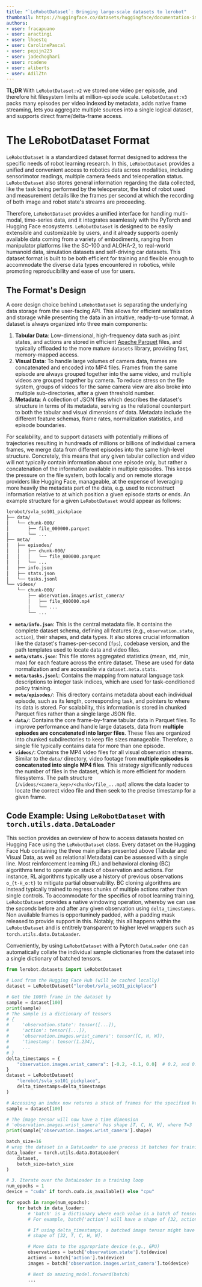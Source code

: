 ```yaml
---
title: "`LeRobotDataset`: Bringing large-scale datasets to lerobot"
thumbnail: https://huggingface.co/datasets/huggingface/documentation-images/resolve/main/lerobotdataset-v3/lerobot-dataset-v3.png
authors:
- user: fracapuano
- user: aractingi
- user: lhoestq
- user: CarolinePascal
- user: pepijn223
- user: jadechoghari
- user: rcadene
- user: aliberts
- user: AdilZtn
---
```


**TL;DR** With `LeRobotDataset:v2` we stored one video per episode, and therefore hit filesystem limits at million-episode scale. `LeRobotDataset:v3` packs many episodes per video indexed by metadata, adds native frame streaming, lets you aggregate multiple sources into a single logical dataset, and supports direct frame/delta-frame access.


# The LeRobotDataset Format

`LeRobotDataset` is a standardized dataset format designed to address the specific needs of robot learning research. 
In this, `LeRobotDataset` provides a unified and convenient access to robotics data across modalities, including sensorimotor readings, multiple camera feeds and teleoperation status. 
`LeRobotDataset` also stores general information regarding the data collected, like the task being performed by the teleoperator, the kind of robot used and measurement details like the frames per second at which the recording of both image and robot state's streams are proceeding.

Therefore, `LeRobotDataset` provides a unified interface for handling multi-modal, time-series data, and it integrates seamlessly with the PyTorch and Hugging Face ecosystems. 
`LeRobotDataset` is designed to be easily extensible and customizable by users, and it already supports openly available data coming from a variety of embodiments, ranging from manipulator platforms like the SO-100 and ALOHA-2, to real-world humanoid data, simulation datasets and self-driving car datasets.
This dataset format is built to be both efficient for training and flexible enough to accommodate the diverse data types encountered in robotics, while promoting reproducibility and ease of use for users. 

## The Format's Design

A core design choice behind `LeRobotDataset` is separating the underlying data storage from the user-facing API.
This allows for efficient serialization and storage while presenting the data in an intuitive, ready-to-use format.
A dataset is always organized into three main components:

1.  **Tabular Data**: Low-dimensional, high-frequency data such as joint states, and actions are stored in efficient [Apache Parquet](https://parquet.apache.org/) files, and typically offloaded to the more mature `datasets` library, providing fast, memory-mapped access.
2.  **Visual Data**: To handle large volumes of camera data, frames are concatenated and encoded into MP4 files. Frames from the same episode are always grouped together into the same video, and multiple videos are grouped together by camera. To reduce stress on the file system, groups of videos for the same camera view are also broke into multiple sub-directories, after a given threshold number.
3.  **Metadata**: A collection of JSON files which describes the dataset's structure in terms of its metadata, serving as the relational counterpart to both the tabular and visual dimensions of data. Metadata include the different feature schemas, frame rates, normalization statistics, and episode boundaries.

For scalability, and to support datasets with potentially millions of trajectories resulting in hundreads of millions or billions of individual camera frames, we merge data from different episodes into the same high-level structure.
Concretely, this means that any given tabular collection and video will not typically contain information about one episode only, but rather a concatenation of the information available in multiple episodes.
This keeps the pressure on the file system, both locally and on remote storage providers like Hugging Face, manageable, at the expense of leveraging more heavily the metadata part of the data, e.g. used to reconstruct information relative to at which position a given episode starts or ends.
An example structure for a given `LeRobotDataset` would appear as follows:

```bash
lerobot/svla_so101_pickplace
├── data/
│   └── chunk-000/
│       ├── file_000000.parquet
│       └── ...
├── meta/
│   ├── episodes/
│   │   ├── chunk-000/
│   │   │   └── file_000000.parquet
│   │   └── ...
│   ├── info.json
│   ├── stats.json
│   └── tasks.jsonl
└── videos/
    └── chunk-000/
        ├── observation.images.wrist_camera/
        │   ├── file_000000.mp4
        │   └── ...
        └── ...
```

*   **`meta/info.json`**: This is the central metadata file. It contains the complete dataset schema, defining all features (e.g., `observation.state`, `action`), their shapes, and data types. It also stores crucial information like the dataset's frames-per-second (`fps`), codebase version, and the path templates used to locate data and video files.
*   **`meta/stats.json`**: This file stores aggregated statistics (mean, std, min, max) for each feature across the entire dataset. These are used for data normalization and are accessible via `dataset.meta.stats`.
*   **`meta/tasks.jsonl`**: Contains the mapping from natural language task descriptions to integer task indices, which are used for task-conditioned policy training.
*   **`meta/episodes/`**: This directory contains metadata about each individual episode, such as its length, corresponding task, and pointers to where its data is stored. For scalability, this information is stored in chunked Parquet files rather than a single large JSON file.
*   **`data/`**: Contains the core frame-by-frame tabular data in Parquet files. To improve performance and handle large datasets, data from **multiple episodes are concatenated into larger files**. These files are organized into chunked subdirectories to keep file sizes manageable. Therefore, a single file typically contains data for more than one episode.
*   **`videos/`**: Contains the MP4 video files for all visual observation streams. Similar to the `data/` directory, video footage from **multiple episodes is concatenated into single MP4 files**. This strategy significantly reduces the number of files in the dataset, which is more efficient for modern filesystems. The path structure (`/videos/<camera_key>/<chunk>/file_...mp4`) allows the data loader to locate the correct video file and then seek to the precise timestamp for a given frame.


## Code Example: Using `LeRobotDataset` with `torch.utils.data.DataLoader`

This section provides an overview of how to access datasets hosted on Hugging Face using the `LeRobotDataset` class. 
Every dataset on the Hugging Face Hub containing the three main pillars presented above (Tabular and Visual Data, as well as relational Metadata) can be assessed with a single line.
Most reinforcement learning (RL) and behavioral cloning (BC) algorithms tend to operate on stack of observation and actions.
For instance, RL algorithms typically use a history of previous observations `o_{t-H_o:t}` to mitigate partial observability.
BC cloning algorithms are instead typically trained to regress chunks of multiple actions rather than single controls.
To accommodate for the specifics of robot learning training, `LeRobotDataset` provides a native windowing operation, whereby we can use the *seconds* before and after any given observation using `delta_timestamps`. 
Non available frames is opportuninely padded, with a padding mask released to provide support in this.
Notably, this all happens within the `LeRobotDataset` and is entitrely transparent to higher level wrappers such as `torch.utils.data.DataLoader`.

Conveniently, by using `LeRobotDataset` with a Pytorch `DataLoader` one can automatically collate the individual sample dictionaries from the dataset into a single dictionary of batched tensors.

```python
from lerobot.datasets import LeRobotDataset

# Load from the Hugging Face Hub (will be cached locally)
dataset = LeRobotDataset("lerobot/svla_so101_pickplace")

# Get the 100th frame in the dataset by 
sample = dataset[100]
print(sample)
# The sample is a dictionary of tensors
# {
#     'observation.state': tensor([...]),
#     'action': tensor([...]),
#     'observation.images.wrist_camera': tensor([C, H, W]),
#     'timestamp': tensor(1.234),
#     ...
# }
delta_timestamps = {
    "observation.images.wrist_camera": [-0.2, -0.1, 0.0]  # 0.2, and 0.1 seconds *before* any observation
}
dataset = LeRobotDataset(
    "lerobot/svla_so101_pickplace",
    delta_timestamps=delta_timestamps
)

# Accessing an index now returns a stack of frames for the specified key
sample = dataset[100]

# The image tensor will now have a time dimension
# 'observation.images.wrist_camera' has shape [T, C, H, W], where T=3
print(sample['observation.images.wrist_camera'].shape)

batch_size=16
# wrap the dataset in a DataLoader to use process it batches for training purposes
data_loader = torch.utils.data.DataLoader(
    dataset,
    batch_size=batch_size
)

# 3. Iterate over the DataLoader in a training loop
num_epochs = 1
device = "cuda" if torch.cuda.is_available() else "cpu"

for epoch in range(num_epochs):
    for batch in data_loader:
        # 'batch' is a dictionary where each value is a batch of tensors.
        # For example, batch['action'] will have a shape of [32, action_dim].

        # If using delta_timestamps, a batched image tensor might have a
        # shape of [32, T, C, H, W].

        # Move data to the appropriate device (e.g., GPU)
        observations = batch['observation.state'].to(device)
        actions = batch['action'].to(device)
        images = batch['observation.images.wrist_camera'].to(device)

        # Next do amazing_model.forward(batch)
        ...
```